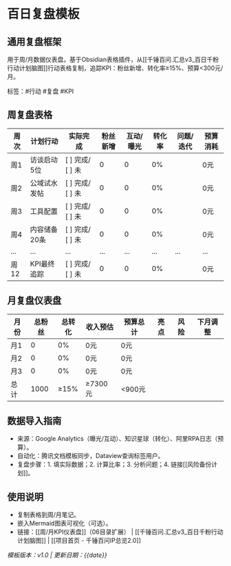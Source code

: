 # 百日复盘模板

## 通用复盘框架
用于周/月数据仪表盘。基于Obsidian表格插件，从[[千锤百问.汇总v3_百日千粉行动计划脑图]]行动表格复制，追踪KPI：粉丝新增、转化率≥15%、预算<300元/月。

标签：#行动 #复盘 #KPI

## 周复盘表格
| 周次 | 计划行动 | 实际完成 | 粉丝新增 | 互动/曝光 | 转化率 | 问题/迭代 | 预算消耗 |
|------|----------|----------|----------|-----------|--------|-----------|----------|
| 周1 | 访谈启动5位 | [ ] 完成/ [ ] 未 | 0 | 0 | 0% |  | 0元 |
| 周2 | 公域试水发帖 | [ ] 完成/ [ ] 未 | 0 | 0 | 0% |  | 0元 |
| 周3 | 工具配置 | [ ] 完成/ [ ] 未 | 0 | 0 | 0% |  | 0元 |
| 周4 | 内容储备20条 | [ ] 完成/ [ ] 未 | 0 | 0 | 0% |  | 0元 |
| ... | ... | ... | ... | ... | ... | ... | ... |
| 周12 | KPI最终追踪 | [ ] 完成/ [ ] 未 | 0 | 0 | 0% |  | 0元 |

## 月复盘仪表盘
| 月份 | 总粉丝 | 总转化 | 收入预估 | 预算总计 | 亮点 | 风险 | 下月调整 |
|------|--------|--------|----------|----------|------|------|----------|
| 月1 | 0 | 0% | 0元 | 0元 |  |  |  |
| 月2 | 0 | 0% | 0元 | 0元 |  |  |  |
| 月3 | 0 | 0% | 0元 | 0元 |  |  |  |
| 总计 | 1000 | ≥15% | ≥7300元 | <900元 |  |  |  |

## 数据导入指南
- 来源：Google Analytics（曝光/互动）、知识星球（转化）、阿里RPA日志（预算）。
- 自动化：腾讯文档模板同步，Dataview查询标签用户。
- 复盘步骤：1. 填实际数据；2. 计算比率；3. 分析问题；4. 链接[[风险备份计划]]。

## 使用说明
- 复制表格到周/月笔记。
- 嵌入Mermaid图表可视化（可选）。
- 链接：[[周/月KPI仪表盘]]（06目录扩展） | [[千锤百问.汇总v3_百日千粉行动计划脑图]] | [[项目首页 - 千锤百问IP总览2.0]]

*模板版本：v1.0 | 更新日期：{{date}}*